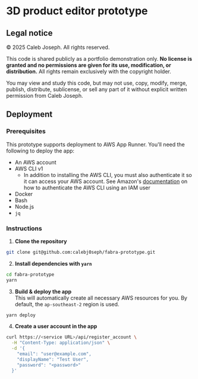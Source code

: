 # 3D product editor prototype

## Legal notice

© 2025 Caleb Joseph. All rights reserved.

This code is shared publicly as a portfolio demonstration only. **No license is
granted and no permissions are given for its use, modification, or
distribution.** All rights remain exclusively with the copyright holder.

You may view and study this code, but may not use, copy, modify, merge,
publish, distribute, sublicense, or sell any part of it without explicit
written permission from Caleb Joseph.

## Deployment

### Prerequisites

This prototype supports deployment to AWS App Runner. You'll need the following
to deploy the app:

- An AWS account
- AWS CLI v1
  - In addition to installing the AWS CLI, you must also authenticate it so it
    can access your AWS account. See Amazon's
    [documentation](https://docs.aws.amazon.com/cli/latest/userguide/cli-authentication-user.html)
    on how to authenticate the AWS CLI using an IAM user
- Docker
- Bash
- Node.js
- `jq`

### Instructions

1. **Clone the repository**

```sh
git clone git@github.com:calebj0seph/fabra-prototype.git
```

2. **Install dependencies with `yarn`**

```sh
cd fabra-prototype
yarn
```

3. **Build & deploy the app** \
   This will automatically create all necessary AWS resources for you. By
   default, the `ap-southeast-2` region is used.

```sh
yarn deploy
```

4. **Create a user account in the app**

```sh
curl https://<service URL>/api/register_account \
  -H "Content-Type: application/json" \
  -d '{
    "email": "user@example.com",
    "displayName": "Test User",
    "password": "<password>"
  }'
```
